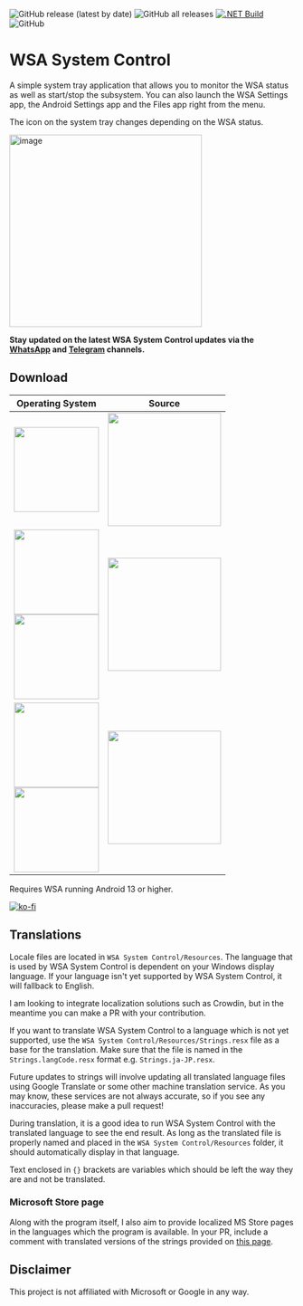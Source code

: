 ![GitHub release (latest by date)](https://img.shields.io/github/v/release/infinitepower18/wsa-systemcontrol)
![GitHub all releases](https://img.shields.io/github/downloads/infinitepower18/WSA-SystemControl/total?label=github%20downloads)
[![.NET Build](https://github.com/infinitepower18/WSA-SystemControl/actions/workflows/dotnet.yml/badge.svg)](https://github.com/infinitepower18/WSA-SystemControl/actions/workflows/dotnet.yml)
![GitHub](https://img.shields.io/github/license/infinitepower18/wsa-systemcontrol)
# WSA System Control
A simple system tray application that allows you to monitor the WSA status as well as start/stop the subsystem. You can also launch the WSA Settings app, the Android Settings app and the Files app right from the menu.

The icon on the system tray changes depending on the WSA status.

<img width="340" alt="image" src="https://github.com/infinitepower18/WSA-SystemControl/assets/44692189/304fdbd8-ffd7-4127-96d2-23adf672724c">

**Stay updated on the latest WSA System Control updates via the [WhatsApp](https://whatsapp.com/channel/0029Va813rH1iUxXWN4sfl1Z) and [Telegram](https://t.me/WSASystemControl) channels.**

## Download
Operating System|Source
|---------|---------|
|<img src="https://upload.wikimedia.org/wikipedia/commons/e/e6/Windows_11_logo.svg" style="width: 150px;"/>|[<img src="https://get.microsoft.com/images/en-US%20dark.svg" style="width: 200px;"/>](https://apps.microsoft.com/store/detail/9PFCTFQ8V8C3?launch=true&cid=ghreadme&mode=mini)|
|<img src="https://upload.wikimedia.org/wikipedia/commons/e/e6/Windows_11_logo.svg" style="width: 150px;"/></br><img src="https://upload.wikimedia.org/wikipedia/commons/0/05/Windows_10_Logo.svg" style="width: 150px;"/> |[<img src="https://user-images.githubusercontent.com/68516357/226141505-c93328f9-d6ae-4838-b080-85b073bfa1e0.png" style="width: 200px;"/>](https://github.com/infinitepower18/WSA-SystemControl/releases/latest)|
|<img src="https://upload.wikimedia.org/wikipedia/commons/e/e6/Windows_11_logo.svg" style="width: 150px;"/></br><img src="https://upload.wikimedia.org/wikipedia/commons/0/05/Windows_10_Logo.svg" style="width: 150px;"/> |[<img src="https://user-images.githubusercontent.com/49786146/159123331-729ae9f2-4cf9-439b-8515-16a4ef991089.png" style="width: 200px;"/>](https://winstall.app/apps/infinitepower18.WSASystemControl)|

Requires WSA running Android 13 or higher.

[![ko-fi](https://ko-fi.com/img/githubbutton_sm.svg)](https://ko-fi.com/F1F1K06VY)

## Translations

Locale files are located in `WSA System Control/Resources`. The language that is used by WSA System Control is dependent on your Windows display language. If your language isn't yet supported by WSA System Control, it will fallback to English.

I am looking to integrate localization solutions such as Crowdin, but in the meantime you can make a PR with your contribution.

If you want to translate WSA System Control to a language which is not yet supported, use the `WSA System Control/Resources/Strings.resx` file as a base for the translation. Make sure that the file is named in the `Strings.langCode.resx` format e.g. `Strings.ja-JP.resx`.

Future updates to strings will involve updating all translated language files using Google Translate or some other machine translation service. As you may know, these services are not always accurate, so if you see any inaccuracies, please make a pull request!

During translation, it is a good idea to run WSA System Control with the translated language to see the end result. As long as the translated file is properly named and placed in the `WSA System Control/Resources` folder, it should automatically display in that language.

Text enclosed in `{}` brackets are variables which should be left the way they are and not be translated.

### Microsoft Store page
Along with the program itself, I also aim to provide localized MS Store pages in the languages which the program is available. In your PR, include a comment with translated versions of the strings provided on [this page](https://gist.github.com/infinitepower18/cfa1df87d6b5c1c1d520c892303a8d79).

## Disclaimer
This project is not affiliated with Microsoft or Google in any way.
